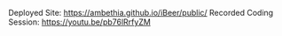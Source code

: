 Deployed Site: https://ambethia.github.io/iBeer/public/
Recorded Coding Session: https://youtu.be/pb76lRrfyZM
